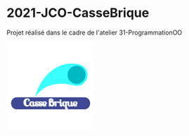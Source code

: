 # 2021-JCO-CasseBrique
Projet réalisé dans le cadre de l'atelier 31-ProgrammationOO

![Logo Casse Brique](https://github.com/divtec-cejef/2021-JCO-CasseBrique/blob/84c827419f43efc2eaf81641f554c920105ef39b/res/images/Logo_CasseBrique.png)
